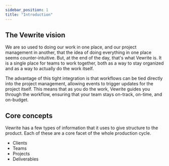 ```yaml
---
sidebar_position: 1
title: "Introduction"
---
```


## The Vewrite vision

We are so used to doing our work in one place, and our project management in another, that the idea of doing everything in one place seems counter-intuitive. But, at the end of the day, that's what Vewrite is. It is a single place for teams to work together, both as a way to stay organized and as a way to actually do the work itself. 

The advantage of this tight integration is that workflows can be tied directly into the project management, allowing events to trigger updates for the project itself. This means that as you do the work, Vewrite guides you through the workflow, ensuring that your team stays on-track, on-time, and on-budget.

## Core concepts

Vewrite has a few types of information that it uses to give structure to the product. Each of these are a core facet of the whole production cycle.

- Clients
- Teams
- Projects
- Deliverables